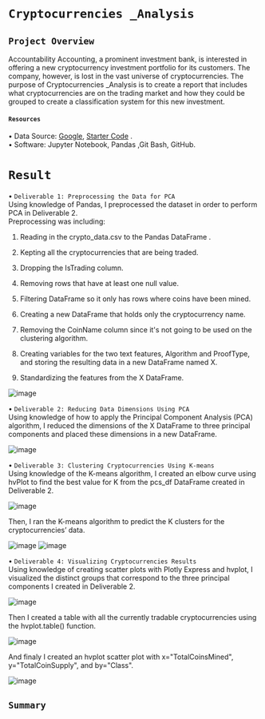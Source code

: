 # `Cryptocurrencies _Analysis`

## `Project Overview ` <br/>

Accountability Accounting, a prominent investment bank, is interested in offering a new cryptocurrency investment portfolio for its customers. The company, however, is lost in the vast universe of cryptocurrencies. The purpose of Cryptocurrencies _Analysis is  to create a report that includes what cryptocurrencies are on the trading market and how they could be grouped to create a classification system for this new investment. <br/>

#### `Resources` <br/>
• Data Source: [Google](https://www.google.com/), [Starter Code](https://github.com/Valeriia161/Cryptocurrencies/blob/main/Starter_Code/Crypto_clustering_started_code.ipynb) . <br/> 
•	Software: Jupyter Notebook, Pandas ,Git Bash, GitHub. <br/>

# `Result ` <br/>
•	`Deliverable 1: Preprocessing the Data for PCA`   <br/>
Using  knowledge of Pandas, I preprocessed the dataset in order to perform PCA in Deliverable 2. <br/>
Preprocessing was including: <br/>
1.	Reading in the crypto_data.csv to the Pandas DataFrame .  <br/>
2.	Kepting all the cryptocurrencies that are being traded. <br/>
3.	Dropping the IsTrading column. <br/>
4.	Removing rows that have at least one null value. <br/>
5.	Filtering DataFrame so it only has rows where coins have been mined. <br/>
6.	Creating a new DataFrame that holds only the cryptocurrency name. <br/>
7.	Removing the CoinName column since it's not going to be used on the clustering algorithm. <br/>

8.	Creating variables for the two text features, Algorithm and ProofType, and storing the resulting data in a new DataFrame named X. <br/>
9.	Standardizing the features from the X DataFrame. <br/>

![image](https://user-images.githubusercontent.com/110998103/206725177-e2ec86d6-a7c3-4fec-b71f-cbb90556d054.png)


•	`Deliverable 2: Reducing Data Dimensions Using PCA`  <br/>
Using knowledge of how to apply the Principal Component Analysis (PCA) algorithm, I reduced the dimensions of the X DataFrame to three principal components and placed these dimensions in a new DataFrame. <br/>


![image](https://user-images.githubusercontent.com/110998103/206726803-f2396ba1-5f2c-49aa-9427-fed83f963b8c.png)


•	`Deliverable 3: Clustering Cryptocurrencies Using K-means` <br/>
Using knowledge of the K-means algorithm, I created an elbow curve using hvPlot to find the best value for K from the pcs_df DataFrame created in Deliverable 2. <br/>

![image](https://user-images.githubusercontent.com/110998103/206727483-ac2fca37-d33e-4f93-bc73-2c9f8a3c70ef.png)


Then, I ran the K-means algorithm to predict the K clusters for the cryptocurrencies’ data. <br/>

![image](https://user-images.githubusercontent.com/110998103/206727713-6f2cbc5c-d30c-4229-84b8-e86ffe015e2d.png)
![image](https://user-images.githubusercontent.com/110998103/206727859-c669e607-cfc4-4a81-86da-5b335855b475.png)



•	`Deliverable 4: Visualizing Cryptocurrencies Results`  <br/>
Using knowledge of creating scatter plots with Plotly Express and hvplot, I visualized the distinct groups that correspond to the three principal components I created in Deliverable 2. <br/>

![image](https://user-images.githubusercontent.com/110998103/206728826-266d8c4f-7658-42c3-b720-c8efb15a836a.png)


Then I created a table with all the currently tradable cryptocurrencies using the hvplot.table() function. <br/>

![image](https://user-images.githubusercontent.com/110998103/206728977-776c5ede-ab5a-4d02-be67-ccf6235b8eb3.png)

And finaly I created an hvplot scatter plot with x="TotalCoinsMined", y="TotalCoinSupply", and by="Class". <br/>

![image](https://user-images.githubusercontent.com/110998103/206729566-43d73731-24f6-49a2-852d-9affffc43f13.png)

##  `Summary` <br/>



